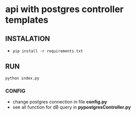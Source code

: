 # api with postgres controller templates

## INSTALATION

- `pip install -r requirements.txt`

## RUN

`python index.py`

### CONFIG

- change postgres connection in file **config.py**
- see all function for dB query in **pypostgresController.py**
